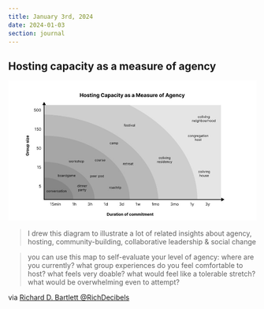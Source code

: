 ```yaml
---
title: January 3rd, 2024
date: 2024-01-03
section: journal
---
```


## Hosting capacity as a measure of agency

![](/assets/IMG_4451.jpeg)

> I drew this diagram to illustrate a lot of related insights about agency, hosting, community-building, collaborative leadership & social change

> you can use this map to self-evaluate your level of agency: where are you currently? what group experiences do you feel comfortable to host? what feels very doable? what would feel like a tolerable stretch? what would be overwhelming even to attempt?

via [Richard D. Bartlett @RichDecibels](https://x.com/richdecibels/status/1742494880625016921)